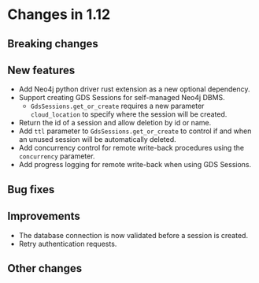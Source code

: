 # Changes in 1.12


## Breaking changes


## New features

* Add Neo4j python driver rust extension as a new optional dependency.
* Support creating GDS Sessions for self-managed Neo4j DBMS.
  * `GdsSessions.get_or_create` requires a new parameter `cloud_location` to specify where the session will be created.
* Return the id of a session and allow deletion by id or name.
* Add `ttl` parameter to `GdsSessions.get_or_create` to control if and when an unused session will be automatically deleted.
* Add concurrency control for remote write-back procedures using the `concurrency` parameter.
* Add progress logging for remote write-back when using GDS Sessions.

## Bug fixes


## Improvements

* The database connection is now validated before a session is created.
* Retry authentication requests.

## Other changes

